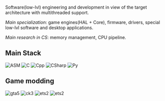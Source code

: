 Software(low-lvl) engineering and development in view of the target architecture with multithreaded support.

*Main specialization*: game engines(HAL + Core), firmware, drivers, special low-lvl software and desktop applications.

*Main research in CS*: memory management, CPU pipeline.

## Main Stack
![ASM](https://user-images.githubusercontent.com/43295585/132256623-ed0db8a3-a98d-4261-bc27-aa504c21d18d.png)
![C](https://user-images.githubusercontent.com/43295585/132256632-f52db58d-d591-49fd-b870-f7ddd645e493.png)
![Cpp](https://user-images.githubusercontent.com/43295585/132256636-70b502fb-3511-4541-88ab-8a98c81dee87.png)
![CSharp](https://user-images.githubusercontent.com/43295585/132256638-cf0c39bb-46d5-45fb-b18e-2f6beadb3da0.png)
![Py](https://user-images.githubusercontent.com/43295585/132256646-e01d65a9-1d48-4aa3-8133-47a3fd26add9.png)

## Game modding
![gta5](https://user-images.githubusercontent.com/43295585/132256757-0adf9dab-0643-4ca7-bd22-a9ccbf2508b8.png)
![ck3](https://user-images.githubusercontent.com/43295585/132256761-8a7dbabc-431b-445f-a9ce-3ebcd1f29e34.png)
![ets2](https://github.com/AmeliePick/AmeliePick/assets/43295585/6aff09a3-3430-4828-a4d2-b2cc2d944519)
![ets2](https://github.com/user-attachments/assets/26b0c81c-310e-4edd-afa5-eacebda3a9d1)
